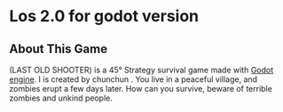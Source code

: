 # Los  2.0 for godot version

## About This Game

(LAST OLD SHOOTER) is a 45° Strategy survival game made with [Godot engine](https://godotengine.org). I is created by chunchun .
You live in a peaceful village, and zombies erupt a few days later. How can you survive, beware of terrible zombies and unkind people.

